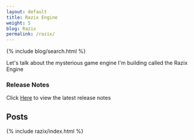 ```yaml
---
layout: default
title: Razix Engine
weight: 5
blog: Razix
permalink: /razix/
---
```


{% include blog/search.html %}

Let's talk about the mysterious game engine I'm building called the Razix Engine

### Release Notes
Click [Here](https://github.com/Pikachuxxxx/Razix/blob/master/Docs/ReleaseNotes.md) to view the latest release notes

## Posts
{% include razix/index.html %}
